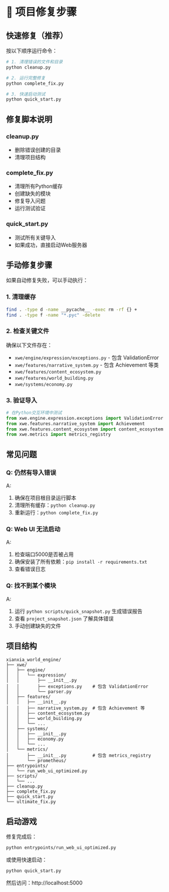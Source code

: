 # 🔧 项目修复步骤

## 快速修复（推荐）

按以下顺序运行命令：

```bash
# 1. 清理错误的文件和目录
python cleanup.py

# 2. 运行完整修复
python complete_fix.py

# 3. 快速启动测试
python quick_start.py
```

## 修复脚本说明

### cleanup.py
- 删除错误创建的目录
- 清理项目结构

### complete_fix.py
- 清理所有Python缓存
- 创建缺失的模块
- 修复导入问题
- 运行测试验证

### quick_start.py
- 测试所有关键导入
- 如果成功，直接启动Web服务器

## 手动修复步骤

如果自动修复失败，可以手动执行：

### 1. 清理缓存
```bash
find . -type d -name __pycache__ -exec rm -rf {} +
find . -type f -name "*.pyc" -delete
```

### 2. 检查关键文件
确保以下文件存在：
- `xwe/engine/expression/exceptions.py` - 包含 ValidationError
- `xwe/features/narrative_system.py` - 包含 Achievement 等类
- `xwe/features/content_ecosystem.py`
- `xwe/features/world_building.py`
- `xwe/systems/economy.py`

### 3. 验证导入
```python
# 在Python交互环境中测试
from xwe.engine.expression.exceptions import ValidationError
from xwe.features.narrative_system import Achievement
from xwe.features.content_ecosystem import content_ecosystem
from xwe.metrics import metrics_registry
```

## 常见问题

### Q: 仍然有导入错误
A: 
1. 确保在项目根目录运行脚本
2. 清理所有缓存：`python cleanup.py`
3. 重新运行：`python complete_fix.py`

### Q: Web UI 无法启动
A:
1. 检查端口5000是否被占用
2. 确保安装了所有依赖：`pip install -r requirements.txt`
3. 查看错误日志

### Q: 找不到某个模块
A:
1. 运行 `python scripts/quick_snapshot.py` 生成错误报告
2. 查看 `project_snapshot.json` 了解具体错误
3. 手动创建缺失的文件

## 项目结构

```
xianxia_world_engine/
├── xwe/
│   ├── engine/
│   │   └── expression/
│   │       ├── __init__.py
│   │       ├── exceptions.py    # 包含 ValidationError
│   │       └── parser.py
│   ├── features/
│   │   ├── __init__.py
│   │   ├── narrative_system.py  # 包含 Achievement 等
│   │   ├── content_ecosystem.py
│   │   ├── world_building.py
│   │   └── ...
│   ├── systems/
│   │   ├── __init__.py
│   │   ├── economy.py
│   │   └── ...
│   └── metrics/
│       ├── __init__.py          # 包含 metrics_registry
│       └── prometheus/
├── entrypoints/
│   └── run_web_ui_optimized.py
├── scripts/
│   └── ...
├── cleanup.py
├── complete_fix.py
├── quick_start.py
└── ultimate_fix.py
```

## 启动游戏

修复完成后：

```bash
python entrypoints/run_web_ui_optimized.py
```

或使用快速启动：

```bash
python quick_start.py
```

然后访问：http://localhost:5000
